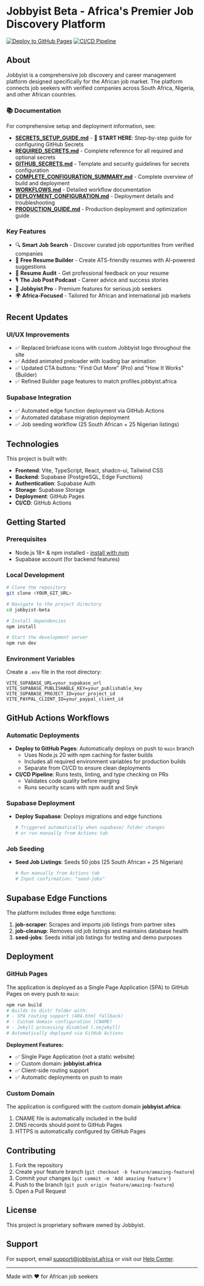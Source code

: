 # Jobbyist Beta - Africa's Premier Job Discovery Platform

[![Deploy to GitHub Pages](https://github.com/jobbyist/jobbyist-beta/actions/workflows/deploy.yml/badge.svg)](https://github.com/jobbyist/jobbyist-beta/actions/workflows/deploy.yml)
[![CI/CD Pipeline](https://github.com/jobbyist/jobbyist-beta/actions/workflows/ci.yml/badge.svg)](https://github.com/jobbyist/jobbyist-beta/actions/workflows/ci.yml)

## About

Jobbyist is a comprehensive job discovery and career management platform designed specifically for the African job market. The platform connects job seekers with verified companies across South Africa, Nigeria, and other African countries.

### 📚 Documentation

For comprehensive setup and deployment information, see:
- **[SECRETS_SETUP_GUIDE.md](SECRETS_SETUP_GUIDE.md)** - 🔐 **START HERE**: Step-by-step guide for configuring GitHub Secrets
- **[REQUIRED_SECRETS.md](REQUIRED_SECRETS.md)** - Complete reference for all required and optional secrets
- **[GITHUB_SECRETS.md](GITHUB_SECRETS.md)** - Template and security guidelines for secrets configuration
- **[COMPLETE_CONFIGURATION_SUMMARY.md](COMPLETE_CONFIGURATION_SUMMARY.md)** - Complete overview of build and deployment
- **[WORKFLOWS.md](WORKFLOWS.md)** - Detailed workflow documentation
- **[DEPLOYMENT_CONFIGURATION.md](DEPLOYMENT_CONFIGURATION.md)** - Deployment details and troubleshooting
- **[PRODUCTION_GUIDE.md](PRODUCTION_GUIDE.md)** - Production deployment and optimization guide

### Key Features

- 🔍 **Smart Job Search** - Discover curated job opportunities from verified companies
- 📝 **Free Resume Builder** - Create ATS-friendly resumes with AI-powered suggestions
- 🎯 **Resume Audit** - Get professional feedback on your resume
- 🎙️ **The Job Post Podcast** - Career advice and success stories
- 💼 **Jobbyist Pro** - Premium features for serious job seekers
- 🌍 **Africa-Focused** - Tailored for African and international job markets

## Recent Updates

### UI/UX Improvements
- ✅ Replaced briefcase icons with custom Jobbyist logo throughout the site
- ✅ Added animated preloader with loading bar animation
- ✅ Updated CTA buttons: "Find Out More" (Pro) and "How It Works" (Builder)
- ✅ Refined Builder page features to match profiles.jobbyist.africa

### Supabase Integration
- ✅ Automated edge function deployment via GitHub Actions
- ✅ Automated database migration deployment
- ✅ Job seeding workflow (25 South African + 25 Nigerian listings)

## Technologies

This project is built with:

- **Frontend**: Vite, TypeScript, React, shadcn-ui, Tailwind CSS
- **Backend**: Supabase (PostgreSQL, Edge Functions)
- **Authentication**: Supabase Auth
- **Storage**: Supabase Storage
- **Deployment**: GitHub Pages
- **CI/CD**: GitHub Actions

## Getting Started

### Prerequisites

- Node.js 18+ & npm installed - [install with nvm](https://github.com/nvm-sh/nvm#installing-and-updating)
- Supabase account (for backend features)

### Local Development

```sh
# Clone the repository
git clone <YOUR_GIT_URL>

# Navigate to the project directory
cd jobbyist-beta

# Install dependencies
npm install

# Start the development server
npm run dev
```

### Environment Variables

Create a `.env` file in the root directory:

```env
VITE_SUPABASE_URL=your_supabase_url
VITE_SUPABASE_PUBLISHABLE_KEY=your_publishable_key
VITE_SUPABASE_PROJECT_ID=your_project_id
VITE_PAYPAL_CLIENT_ID=your_paypal_client_id
```

## GitHub Actions Workflows

### Automatic Deployments

- **Deploy to GitHub Pages**: Automatically deploys on push to `main` branch
  - Uses Node.js 20 with npm caching for faster builds
  - Includes all required environment variables for production builds
  - Separate from CI/CD to ensure clean deployments
- **CI/CD Pipeline**: Runs tests, linting, and type checking on PRs
  - Validates code quality before merging
  - Runs security scans with npm audit and Snyk

### Supabase Deployment

- **Deploy Supabase**: Deploys migrations and edge functions
  ```bash
  # Triggered automatically when supabase/ folder changes
  # or run manually from Actions tab
  ```

### Job Seeding

- **Seed Job Listings**: Seeds 50 jobs (25 South African + 25 Nigerian)
  ```bash
  # Run manually from Actions tab
  # Input confirmation: "seed-jobs"
  ```

## Supabase Edge Functions

The platform includes three edge functions:

1. **job-scraper**: Scrapes and imports job listings from partner sites
2. **job-cleanup**: Removes old job listings and maintains database health
3. **seed-jobs**: Seeds initial job listings for testing and demo purposes

## Deployment

### GitHub Pages

The application is deployed as a Single Page Application (SPA) to GitHub Pages on every push to `main`:

```sh
npm run build
# Builds to dist/ folder with:
# - SPA routing support (404.html fallback)
# - Custom domain configuration (CNAME)
# - Jekyll processing disabled (.nojekyll)
# Automatically deployed via GitHub Actions
```

**Deployment Features:**
- ✅ Single Page Application (not a static website)
- ✅ Custom domain: **jobbyist.africa**
- ✅ Client-side routing support
- ✅ Automatic deployments on push to main

### Custom Domain

The application is configured with the custom domain **jobbyist.africa**:
1. CNAME file is automatically included in the build
2. DNS records should point to GitHub Pages
3. HTTPS is automatically configured by GitHub Pages

## Contributing

1. Fork the repository
2. Create your feature branch (`git checkout -b feature/amazing-feature`)
3. Commit your changes (`git commit -m 'Add amazing feature'`)
4. Push to the branch (`git push origin feature/amazing-feature`)
5. Open a Pull Request

## License

This project is proprietary software owned by Jobbyist.

## Support

For support, email support@jobbyist.africa or visit our [Help Center](https://jobbyist.africa/help).

---

Made with ❤️ for African job seekers
